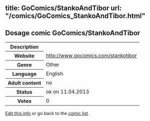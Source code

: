 title: GoComics/StankoAndTibor
url: "/comics/GoComics_StankoAndTibor.html"
---
Dosage comic GoComics/StankoAndTibor
-----------------------------------------

<table class="comicinfo">
<tr>
<th>Description</th><td></td>
</tr>
<tr>
<th>Website</th><td><a href="http://www.gocomics.com/stankotibor">http://www.gocomics.com/stankotibor</a></td>
</tr>
<tr>
<th>Genre</th><td>Other</td>
</tr>
<tr>
<th>Language</th><td>English</td>
</tr>
<tr>
<th>Adult content</th><td>no</td>
</tr>
<tr>
<th>Status</th><td>ok on 11.04.2013</td>
</tr>
<tr>
<th>Votes</th><td>0</div></td>
</tr>
</table>

[Edit this info](/comics/GoComics_StankoAndTibor_edit.html) or go back to the [comic list](../comic-index.html).
